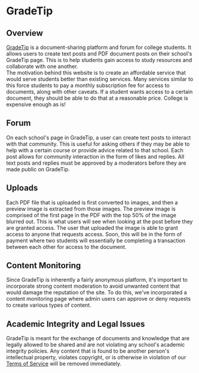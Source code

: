 # GradeTip
## Overview
[GradeTip](https://gradetip.com) is a document-sharing platform and forum for college students. It allows users to create text posts and PDF document posts on their school's GradeTip page. This is to help students gain access to study resources and collaborate with one another.  
The motivation behind this website is to create an affordable service that would serve students better than existing services. Many services similar to this force students to pay a monthly subscription fee for access to documents, along with other caveats. If a student wants access to a certain document, they should be able to do that at a reasonable price. College is expensive enough as is!
## Forum
On each school's page in GradeTip, a user can create text posts to interact with that community. This is useful for asking others if they may be able to help with a certain course or provide advice related to that school. Each post allows for community interaction in the form of likes and replies. All text posts and replies must be approved by a moderators before they are made public on GradeTip.
## Uploads
Each PDF file that is uploaded is first converted to images, and then a preview image is extracted from those images. The preview image is comprised of the first page in the PDF with the top 50% of the image blurred out. This is what users will see when looking at the post before they are granted access.
The user that uploaded the image is able to grant access to anyone that requests access. Soon, this will be in the form of payment where two students will essentially be completing a transaction between each other for access to the document.
## Content Monitoring
Since GradeTip is inherently a fairly anonymous platform, it's important to incorporate strong content moderation to avoid unwanted content that would damage the reputation of the site. To do this, we've incorporated a content monitoring page where admin users can approve or deny requests to create various types of content.
## Academic Integrity and Legal Issues
GradeTip is meant for the exchange of documents and knowledge that are legally allowed to be shared and are not violating any school's academic integrity policies. Any content that is found to be another person's intellectual property, violates copyright, or is otherwise in violation of our [Terms of Service](https://gradetip.com/terms) will be removed immediately.
